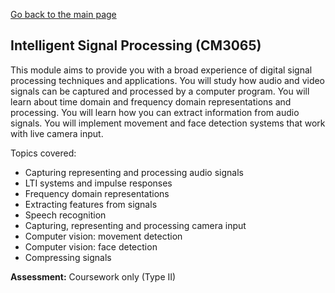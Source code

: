 [Go back to the main page](https://github.com/world-class/REPL)

## Intelligent Signal Processing (CM3065)

This module aims to provide you with a broad experience of digital
signal processing techniques and applications. You will study how audio
and video signals can be captured and processed by a computer program.
You will learn about time domain and frequency domain representations
and processing. You will learn how you can extract information from
audio signals. You will implement movement and face detection systems
that work with live camera input.

Topics covered:

- Capturing representing and processing audio signals
- LTI systems and impulse responses
- Frequency domain representations
- Extracting features from signals
- Speech recognition
- Capturing, representing and processing camera input
- Computer vision: movement detection
- Computer vision: face detection
- Compressing signals

**Assessment:** Coursework only (Type II)
